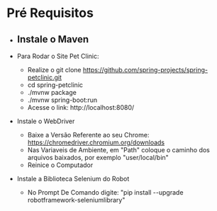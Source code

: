 # Pré Requisitos

 - Instale o Maven
    - 
 - Para Rodar o Site Pet Clinic: 
    - Realize o git clone https://github.com/spring-projects/spring-petclinic.git
    - cd spring-petclinic
    - ./mvnw package
    - ./mvnw spring-boot:run
    - Acesse o link: http://localhost:8080/

 - Instale o WebDriver
    - Baixe a Versão Referente ao seu Chrome: https://chromedriver.chromium.org/downloads
    - Nas Variaveis de Ambiente, em "Path" coloque o caminho dos arquivos baixados, por exemplo "user/local/bin"
    - Reinice o Computador
 - Instale a Biblioteca Selenium do Robot
    - No Prompt De Comando digite: "pip install --upgrade robotframework-seleniumlibrary"
